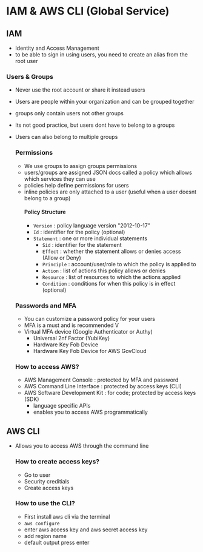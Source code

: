 # IAM & AWS CLI (Global Service)

## IAM
  - Identity and Access Management
  - to be able to sign in using users, you need to create an alias from the root user
  ### Users & Groups
  - Never use the root account or share it instead users
  - Users are people within your organization and can be grouped together
  - groups only contain users not other groups
  - Its not good practice, but users dont have to belong to a groups
  - Users can also belong to multiple groups
    ### Permissions
    - We use groups to assign groups permissions
    - users/groups are assigned JSON docs called a policy which allows which services they can use
    - policies help define permissions for users
    - inline policies are only attached to a user (useful when a user doesnt belong to a group)
      #### Policy Structure
      - `Version` : policy language version "2012-10-17"
      - `Id` : identifier for the policy (optional)
      - `Statement` : one or more individual statements
        - `Sid` : identifier for the statement
        - `Effect` : whether the statement allows or denies access (Allow or Deny)
        - `Principle` : account/user/role to which the policy is applied to
        - `Action` : list of actions this policy allows or denies
        - `Resource` : list of resources to which the actions applied
        - `Condition` : conditions for when this policy is in effect (optional)
    ### Passwords and MFA
      - You can customize a password policy for your users
      -  MFA is a must and is recommended V
      -  Virtual MFA device (Google Authenticator or Authy)
         - Universal 2nf Factor (YubiKey)
         - Hardware Key Fob Device
         - Hardware Key Fob Device for AWS GovCloud
       
    ### How to access AWS?
      - AWS Management Console : protected by MFA and password
      - AWS Command Line Interface : protected by access keys (CLI)
      - AWS Software Development Kit : for code; protected by access keys (SDK)
        - language specific APIs
        - enables you to access AWS programmatically
   
  ## AWS CLI
  - Allows you to access AWS through the command line
    ### How to create access keys?
      - Go to user
      - Security creditials
      - Create access keys
   
    ### How to use the CLI?
      - First install aws cli via the terminal
      - `aws configure`
      - enter aws access key and aws secret access key
      - add region name
      - default output press enter
    
    
         
         
  
  
